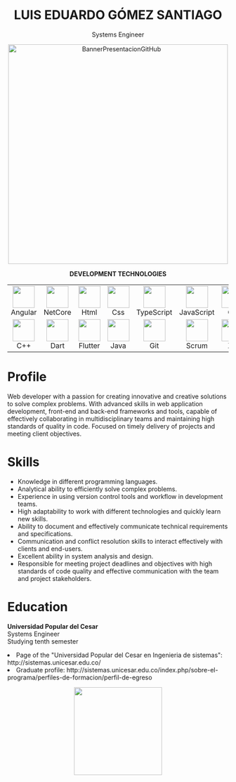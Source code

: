 <h1 align="center">LUIS EDUARDO GÓMEZ SANTIAGO</h1>
<p align="center">Systems Engineer</p>

<p align="center">
  <img width="500" src="https://user-images.githubusercontent.com/57334196/229371470-9f88cd7b-3b31-4c17-843a-74f8b7cd06a7.gif" alt="BannerPresentacionGitHub">
</p>

<p align="center"><strong>DEVELOPMENT TECHNOLOGIES</strong></p>
<table align="center">
  <tr>
    <td align="center">
      <img width="50" src="https://upload.wikimedia.org/wikipedia/commons/thumb/c/cf/Angular_full_color_logo.svg/2048px-Angular_full_color_logo.svg.png"><br>
      Angular
    </td>
    <td align="center">
      <img width="50" src="https://upload.wikimedia.org/wikipedia/commons/thumb/e/ee/.NET_Core_Logo.svg/2048px-.NET_Core_Logo.svg.png"><br>
      NetCore
    </td>
    <td align="center">
      <img width="50" src="https://cdn-icons-png.flaticon.com/512/174/174854.png"><br>
      Html
    </td>
    <td align="center">
      <img width="50" src="https://upload.wikimedia.org/wikipedia/commons/thumb/6/62/CSS3_logo.svg/800px-CSS3_logo.svg.png"><br>
      Css
    </td>
    <td align="center">
      <img width="50" src="https://upload.wikimedia.org/wikipedia/commons/thumb/4/4c/Typescript_logo_2020.svg/1200px-Typescript_logo_2020.svg.png"><br>
      TypeScript
    </td>
    <td align="center">
      <img width="50" src="https://upload.wikimedia.org/wikipedia/commons/6/6a/JavaScript-logo.png"><br>
      JavaScript
    </td>
    <td align="center">
      <img width="50" src="https://cdn.cdnlogo.com/logos/c/27/c.svg"><br>
      C#
    </td>
  </tr>
  <tr>
    <td align="center">
      <img width="50" src="https://upload.wikimedia.org/wikipedia/commons/thumb/1/18/ISO_C%2B%2B_Logo.svg/1822px-ISO_C%2B%2B_Logo.svg.png"><br>
      C++
    </td>
    <td align="center">
      <img width="50" src="https://upload.wikimedia.org/wikipedia/commons/7/7e/Dart-logo.png"><br>
      Dart
    </td>
    <td align="center">
      <img width="50" src="https://logowik.com/content/uploads/images/flutter5786.jpg"><br>
      Flutter
    </td>
    <td align="center">
      <img width="50" src="https://logos-world.net/wp-content/uploads/2022/07/Java-Logo.png"><br>
      Java
    </td>
    <td align="center">
      <img width="50" src="https://git-scm.com/images/logos/downloads/Git-Icon-1788C.png"><br>
      Git 
    </td>
    <td align="center">
      <img width="50" src="https://geeks.ms/jorge/wp-content/uploads/sites/6/2007/05/20210927_01.png"><br>
      Scrum
    </td>
    <td align="center">
      <img width="50" src="https://mobbyt.com/media/gallery/edc90aa51e00b03664a54ac04e64c7be/b0048cf7_2022-08-13-mobbyt.jpg"><br>
      XP
    </td>
  </tr>
</table>

<h1><strong>Profile</strong></h1>
<p>
Web developer with a passion for creating innovative and creative solutions to solve complex problems. With advanced skills in web application development, front-end and back-end frameworks and tools, capable of effectively collaborating in multidisciplinary teams and maintaining high standards of quality in code. Focused on timely delivery of projects and meeting client objectives.
</p>

<h1><strong>Skills</strong></h1>
<p>
  <ul>
    <li>Knowledge in different programming languages.</li>
    <li>Analytical ability to efficiently solve complex problems.</li>
    <li>Experience in using version control tools and workflow in development teams.</li>
    <li>High adaptability to work with different technologies and quickly learn new skills.</li>
    <li>Ability to document and effectively communicate technical requirements and specifications.</li>
    <li>Communication and conflict resolution skills to interact effectively with clients and end-users.</li>
    <li>Excellent ability in system analysis and design.</li>
    <li>Responsible for meeting project deadlines and objectives with high standards of code quality and effective communication with the team and project                  stakeholders.</li>
  </ul>
</p>




<h1><strong>Education</strong></h1>
<p>
  <strong>Universidad Popular del Cesar</strong><br>
  Systems Engineer<br>
  Studying tenth semester
  <li>Page of the "Universidad Popular del Cesar en Ingenieria de sistemas": http://sistemas.unicesar.edu.co/ </li>
  <li>Graduate profile: http://sistemas.unicesar.edu.co/index.php/sobre-el-programa/perfiles-de-formacion/perfil-de-egreso </li>
</p>

<p align="center">
  <img width="200" src="http://sistemas.unicesar.edu.co/images/logo-1.png"><br>
</p>




